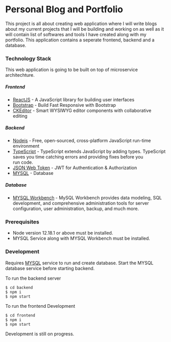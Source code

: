 # Personal Blog and Portfolio
This project is all about creating web application where I will write blogs about my current projects that I will be building and working on as well as it will contain list of softwares and tools I have created along with my portfolio.
This application contains a seperate frontend, backend and a database. 

### Technology Stack
This web application is going to be built on top of microservice architechture.
##### Frontend
* [ReactJS] - A JavaScript library for building user interfaces
* [Bootstrap] - Build Fast Responsive with Bootstrap
* [CKEditor] - Smart WYSIWYG editor components with collaborative editing
##### Backend
* [Nodejs] - Free, open-sourced, cross-platform JavaScript run-time environment
* [TypeScript] - TypeScript extends JavaScript by adding types. TypeScript saves you time catching errors and providing fixes before you     
 run code.
* [JSON Web Token] - JWT for Authentication & Authorization
* [MYSQL] -  Database 
##### Database
* [MYSQL Workbench] - MySQL Workbench provides data modeling, SQL development, and comprehensive administration tools for server configuration, user administration, backup, and much more.

### Prerequisites
* Node version 12.18.1 or above must be installed.
* MYSQL Service along with MYSQL Workbench must be installed.

### Development
Requires [MYSQL] service to run and create database.
Start the MYSQL database service before starting backend.

To run the backend server
```
$ cd backend
$ npm i
$ npm start
```
To run the frontend Development
```
$ cd frontend
$ npm i
$ npm start
```
Development is still on progress.

[//]: # (These are reference links used in the body of this note and get stripped out when the markdown processor does its job. There is no need to format nicely because it shouldn't be seen.)

[ReactJS]:https://reactjs.org/
[Bootstrap]:https://getbootstrap.com/
[CKEditor]: https://ckeditor.com/
[Nodejs]: https://nodejs.dev/
[TypeScript]: https://www.typescriptlang.org/
[JSON Web Token]: https://jwt.io/
[MYSQL]: https://www.mysql.com/
[MYSQL Workbench]: https://www.mysql.com/downloads/
